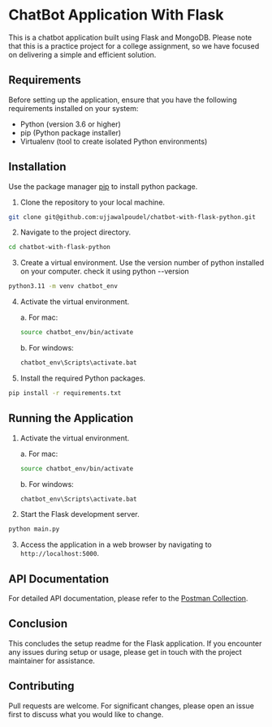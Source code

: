 # ChatBot Application With Flask

This is a chatbot application built using Flask and MongoDB. Please note that this is a practice project for a college assignment, so we have focused on delivering a simple and efficient solution.

## Requirements
Before setting up the application, ensure that you have the following requirements installed on your system:

* Python (version 3.6 or higher)
* pip (Python package installer)
* Virtualenv (tool to create isolated Python environments)

## Installation

Use the package manager [pip](https://pip.pypa.io/en/stable/) to install python package.

1. Clone the repository to your local machine.
  ```bash
  git clone git@github.com:ujjawalpoudel/chatbot-with-flask-python.git
  ```

2. Navigate to the project directory.
  ```bash
  cd chatbot-with-flask-python  
  ```

3. Create a virtual environment.
  Use the version number of python installed on your computer.
  check it using python --version
  ```bash
  python3.11 -m venv chatbot_env 
  ```

4. Activate the virtual environment.

    a. For mac:
    ```bash
    source chatbot_env/bin/activate
    ```
    b. For windows:
    ```bash
    chatbot_env\Scripts\activate.bat
    ```

5. Install the required Python packages.
  ```bash
  pip install -r requirements.txt
  ```

## Running the Application
1. Activate the virtual environment.

    a. For mac:
    ```bash
    source chatbot_env/bin/activate
    ```
    b. For windows:
    ```bash
    chatbot_env\Scripts\activate.bat
    ```
    
  2. Start the Flask development server.
  ```bash
  python main.py
  ```

  3. Access the application in a web browser by navigating to `http://localhost:5000`.

## API Documentation
For detailed API documentation, please refer to the [Postman Collection](https://www.postman.com/gold-robot-526148/workspace/python-term-project/collection/17813876-44ad6e56-102f-4490-aa05-4c31b83c2dfa?action=share&creator=17813876).

## Conclusion

This concludes the setup readme for the Flask application. If you encounter any issues during setup or usage, please get in touch with the project maintainer for assistance.


## Contributing

Pull requests are welcome. For significant changes, please open an issue first
to discuss what you would like to change.
